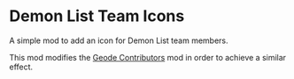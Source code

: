# Demon List Team Icons

A simple mod to add an icon for Demon List team members.

This mod modifies the [Geode Contributors](https://github.com/Uproxide/GeodeMods/tree/main/Geode%20Contributors) mod in order to achieve a similar effect.